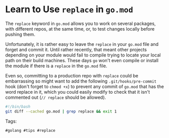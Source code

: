 # Learn to Use `replace` in `go.mod`

The `replace` keyword in `go.mod` allows you to work on several
packages, with different repos, at the same time, or, to test changes
locally before pushing them.

Unfortunately, it is rather easy to leave the `replace` in your `go.mod`
file and forget and commit it. Until rather recently, that meant other
projects depending on your module would fail to compile trying to locate
your local path on their build machines. These days `go` won't even
compile or install the module if there is a `replace` in the `go.mod`
file.

Even so, committing to a production repo with `replace` could be
embarrassing so might want to add the following `.git/hooks/pre-commit`
hook (don't forget to `chmod +x`) to prevent any commit of `go.mod` that
has the word replace in it, which you could easily modify to check that
it isn't commented out (`// replace` should be allowed).


```bash
#!/bin/bash
git diff --cached go.mod | grep replace && exit 1
```

Tags:

    #golang #tips #replace
